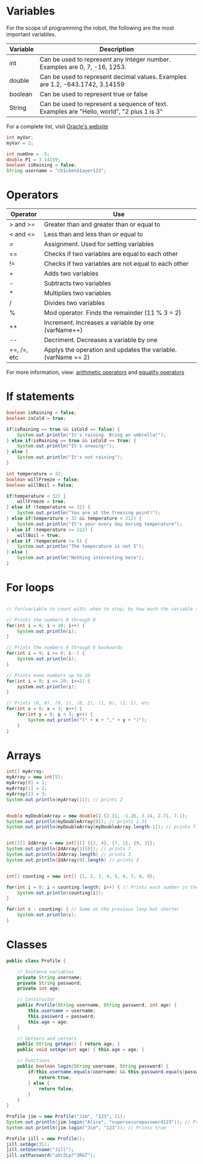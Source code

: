 # Variables
For the scope of programming the robot, the following are the most important variables.

| Variable | Description                                                                               |
|----------|-------------------------------------------------------------------------------------------|
| int      | Can be used to represent any Integer number. Examples are 0, 7, -16, 1253.                | 
| double   | Can be used to represent decimal values. Examples are 1.2, -643.1742, 3.14159             |
| boolean  | Can be used to represent true or false                                                    |
| String   | Can be used to represent a sequence of text. Examples are "Hello, world", "2 plus 1 is 3" |

For a complete list, visit [Oracle's website](https://docs.oracle.com/javase/tutorial/java/nutsandbolts/datatypes.html)

```java
int myVar;
myVar = 2;

int numOne = -5;
double PI = 3.14159;
boolean isRaining = false;
String username = "ch1cken$1ayer123";
```

# Operators
| Operator    | Use                                                           |
|----------   |---------------------------------------------------------------|
| > and >=    | Greater than and greater than or equal to                     |
| < and <=    | Less than and less than or equal to                           |
| =           | Assignment. Used for setting variables                        |
| ==          | Checks if two variables are equal to each other               |
| !=          | Checks if two variables are not equal to each other           |
| +           | Adds two variables                                            |
| -           | Subtracts two variables                                       |
| *           | Multiplies two variables                                      |
| /           | Divides two variables                                         |
| %           | Mod operator. Finds the remainder (11 % 3 = 2)                |
| ++          | Increment. Increases a variable by one (varName++)            |
| --          | Decriment. Decreases a variable by one                        |
| +=, /=, etc | Applys the operation and updates the variable. (varName += 2) |

For more information, view: [arithmetic operators](https://docs.oracle.com/javase/tutorial/java/nutsandbolts/op1.html) and [equality operators](https://docs.oracle.com/javase/tutorial/java/nutsandbolts/op2.html)

# If statements

```java
boolean isRaining = false;
boolean isCold = true;

if(isRaining == true && isCold == false) {
    System.out.println("It's raining. Bring an umbrella!");
} else if(isRaining == true && isCold == true) {
    System.out.println("It's snowing!");
} else {
    System.out.println("It's not raining");
}
```

```java
int temperature = 32;
boolean willFreeze = false;
boolean willBoil = false;

if(temperature < 32) {
    willFreeze = true;
} else if (temperature == 32) {
    System.out.println("You are at the freezing point!");
} else if(temperature > 32 && temperature < 212) {
    System.out.println("It's your every day boring temperature");
} else if (temperature >= 212) {
    willBoil = true;
} else if (temperature != 5) {
    System.out.println("The temperature is not 5");
} else {
    System.out.println("Nothing interesting here");
}
```

# For loops

```java

// for(variable to count with; when to stop; by how much the variable should be changed)

// Prints the numbers 0 through 9
for(int i = 0; i < 10; i++) {
    System.out.println(i);
}

// Prints the numbers 0 through 9 backwards
for(int i = 9; i >= 0; i--) {
    System.out.println(i);
}

// Prints even numbers up to 20
for(int i = 0; i <= 20; i+=2) {
    system.out.println(i);
}

// Prints (0, 0), (0, 1), (0, 2), (1, 0), (1, 1), etc
for(int x = 0; x < 3; x++) {
    for(int y = 0; y < 3; y++) {
        System.out.println("(" + x + "," + y + ")");
    }
}
```

# Arrays

```java
int[] myArray;
myArray = new int[5];
myArray[0] = 1;
myArray[1] = 2;
myArray[2] = 3;
System.out.println(myArray[1]); // prints 2


double myDoubleArray = new double[] {2.31, -1.26, 3.14, 2.71, 7.1};
System.out.println(myDoubleArray[0]); // prints 2.31
System.out.println(myDoubleArray[myDoubleArray.length-1]); // prints 7.1


int[][] 2dArray = new int[][] {{2, 4}, {7, 1}, {9, 3}};
System.out.println(2dArray[1][0]); // prints 7
System.out.println(2dArray.length) // prints 3
System.out.println(2dArray[0].length) // prints 2


int[] counting = new int[] {1, 2, 3, 4, 5, 6, 7, 8, 9};

for(int i = 0; i < counting.length; i++) { // Prints each number in the array
    System.out.println(counting[i]);
}

for(int c : counting) { // Same as the previous loop but shorter
    System.out.println(c);
}
```

# Classes

```java
public class Profile {

    // Instance variables
    private String username;
    private String password;
    private int age;

    // Constructor
    public Profile(String username, String password, int age) {
        this.username = username;
        this.password = password;
        this.age = age;
    }

    // Getters and setters
    public String getAge() { return age; }
    public void setAge(int age) { this.age = age; }

    // Functions
    public boolean login(String username, String password) {
        if(this.username.equals(username) && this.password.equals(password)) {
            return true;
        } else {
            return false;
        }
    }
}
```

```java
Profile jim = new Profile("Jim", "123", 21);
System.out.println(jim.login("Alice", "supersecurepassword123")); // Prints false
System.out.println(jim.login("Jim", "123")); // Prints true

Profile jill = new Profile();
jill.setAge(31);
jill.setUsername("Jill");
jill.setPassword("aXr2Lp?^2R&T");
```